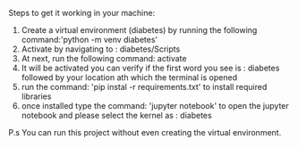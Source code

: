 Steps to get it working in your machine:

1. Create a virtual environment (diabetes) by running the following command:'python -m venv diabetes'
2. Activate by navigating to : diabetes/Scripts
3. At next, run the following command: activate
4. It will be activated you can verify if the first word you see is : diabetes followed by your location ath which the terminal is opened
5. run the command: 'pip instal -r requirements.txt' to install required libraries
6. once installed type the command: 'jupyter notebook' to open the jupyter notebook and please select the kernel as : diabetes


P.s You can run this project without even creating the virtual environment.